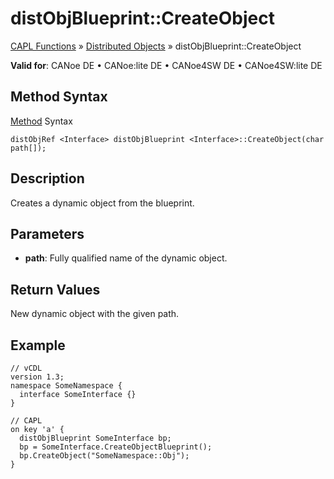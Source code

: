 # distObjBlueprint::CreateObject

[CAPL Functions](../../CAPLfunctions.md) » [Distributed Objects](../CAPLfunctionsDOOverview.md) » distObjBlueprint::CreateObject

**Valid for**: CANoe DE • CANoe:lite DE • CANoe4SW DE • CANoe4SW:lite DE

## Method Syntax

[Method](../../../Shared/CAPL/General/ClassesAndObjects.md) Syntax

`distObjRef <Interface> distObjBlueprint <Interface>::CreateObject(char path[]);`

## Description

Creates a dynamic object from the blueprint.

## Parameters

- **path**: Fully qualified name of the dynamic object.

## Return Values

New dynamic object with the given path.

## Example

```plaintext
// vCDL
version 1.3;
namespace SomeNamespace {
  interface SomeInterface {}
}

// CAPL
on key 'a' {
  distObjBlueprint SomeInterface bp;
  bp = SomeInterface.CreateObjectBlueprint();
  bp.CreateObject("SomeNamespace::Obj");
}
```
